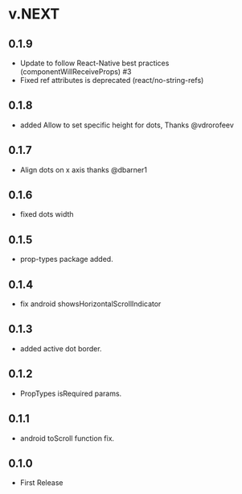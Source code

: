 # v.NEXT

## 0.1.9
* Update to follow React-Native best practices (componentWillReceiveProps) #3
* Fixed ref attributes is deprecated (react/no-string-refs)

## 0.1.8
* added Allow to set specific height for dots, Thanks @vdrorofeev

## 0.1.7
* Align dots on x axis thanks @dbarner1

## 0.1.6
* fixed dots width

## 0.1.5
* prop-types package added.

## 0.1.4
* fix android showsHorizontalScrollIndicator

## 0.1.3
* added active dot border.

## 0.1.2
* PropTypes isRequired params.

## 0.1.1
* android toScroll function fix.

## 0.1.0
* First Release
